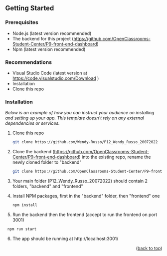 <!-- GETTING STARTED -->
## Getting Started

### Prerequisites

* Node.js (latest version recommended)
* The backend for this project (https://github.com/OpenClassrooms-Student-Center/P9-front-end-dashboard)
* Npm (latest version recommended)

### Recommendations

* Visual Studio Code (latest version at https://code.visualstudio.com/Download )
* Installation
* Clone this repo

### Installation

_Below is an example of how you can instruct your audience on installing and setting up your app. This template doesn't rely on any external dependencies or services._

1. Clone this repo
   ```sh
   git clone https://github.com/Wendy-Russo/P12_Wendy_Russo_20072022
   ```
2. Clone the backend (https://github.com/OpenClassrooms-Student-Center/P9-front-end-dashboard) into the existing repo,
rename the newly cloned folder to "backend"
   ```sh
   git clone https://github.com/OpenClassrooms-Student-Center/P9-front-end-dashboard backend
   ```

3. Your main folder (P12_Wendy_Russo_20072022) should contain 2 folders, "backend" and "frontend"

4. Install NPM packages, first in the "backend" folder, then "frontend" one
   ```sh
   npm install
   ```
5. Run the backend then the frontend (accept to run the frontend on port 3001)
  ```sh
   npm run start
   ```
   
6. The app should be running at http://localhost:3001/

<p align="right">(<a href="#readme-top">back to top</a>)</p>
